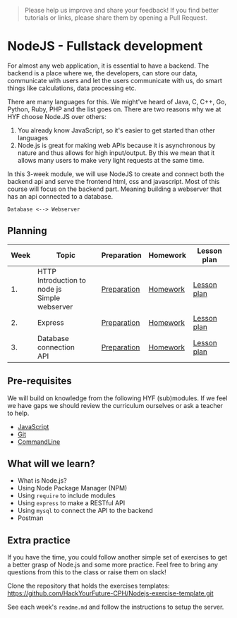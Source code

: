 > Please help us improve and share your feedback! If you find better tutorials or links, please share them by opening a Pull Request.

# NodeJS - Fullstack development

For almost any web application, it is essential to have a backend. The backend is a place where we, the developers, can store our data, communicate with users and let the users communicate with us, do smart things like calculations, data processing etc.

There are many languages for this. We might've heard of Java, C, C++, Go, Python, Ruby, PHP and the list goes on.
There are two reasons why we at HYF choose Node.JS over others:

1. You already know JavaScript, so it's easier to get started than other languages
2. Node.js is great for making web APIs because it is asynchronous by nature and thus allows for high input/output. By this we mean that it allows many users to make very light requests at the same time.

In this 3-week module, we will use NodeJS to create and connect both the backend api and serve the frontend html, css and javascript.
Most of this course will focus on the backend part. Meaning building a webserver that has an api connected to a database.

`Database <--> Webserver`

## Planning

| Week | Topic                                                   | Preparation                         | Homework                             | Lesson plan                         |
| ---- | ------------------------------------------------------- | ----------------------------------- | ------------------------------------ | ----------------------------------- |
| 1.   | HTTP <br> Introduction to node js <br> Simple webserver | [Preparation](week1/preparation.md) | [Homework](week1/homework/readme.md) | [Lesson plan](week1/lesson-plan.md) |
| 2.   | Express                                                 | [Preparation](week2/preparation.md) | [Homework](week2/homework/readme.md) | [Lesson plan](week2/lesson-plan.md) |
| 3.   | Database connection <br> API                            | [Preparation](week3/preparation.md) | [Homework](week3/homework/readme.md) | [Lesson plan](week3/lesson-plan.md) |

## Pre-requisites

We will build on knowledge from the following HYF (sub)modules. If we feel we have gaps we should review the curriculum ourselves or ask a teacher to help.

- [JavaScript](https://github.com/HackYourFuture-CPH/JavaScript)
- [Git](https://github.com/HackYourFuture-CPH/git)
- [CommandLine](https://github.com/HackYourFuture-CPH/CommandLine)

## What will we learn?

- What is Node.js?
- Using Node Package Manager (NPM)
- Using `require` to include modules
- Using `express` to make a RESTful API
- Using `mysql` to connect the API to the backend
- Postman

## Extra practice

If you have the time, you could follow another simple set of exercises to get a better grasp of Node.js and some more practice.
Feel free to bring any questions from this to the class or raise them on slack!

Clone the repository that holds the exercises templates: https://github.com/HackYourFuture-CPH/Nodejs-exercise-template.git

See each week's `readme.md` and follow the instructions to setup the server.
